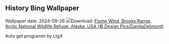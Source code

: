 ## History Bing Wallpaper
Wallpaper date: 2024-09-26
![](https://www.bing.com/th?id=OHR.WindRiverAlaska_IT-IT8914553087_UHD.jpg&w=1000)Download: [Fiume Wind, Brooks Range, Arctic National Wildlife Refuge, Alaska, USA (© Design Pics/DanitaDelimont)](https://www.bing.com/th?id=OHR.WindRiverAlaska_IT-IT8914553087_UHD.jpg)

Auto get programm by LtgX
